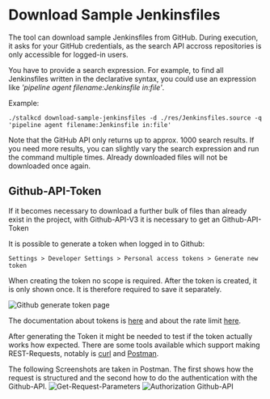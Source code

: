 # Download Sample Jenkinsfiles
The tool can download sample Jenkinsfiles from GitHub. During execution, it asks for your GitHub credentials, as the search API accross repositories is only accessible for logged-in users.

You have to provide a search expression. For example, to find all Jenkinsfiles written in the declarative syntax, you could use an expression like *'pipeline agent filename:Jenkinsfile in:file'*.

Example:

```shell
./stalkcd download-sample-jenkinsfiles -d ./res/Jenkinsfiles.source -q 'pipeline agent filename:Jenkinsfile in:file'
```

Note that the GitHub API only returns up to approx. 1000 search results.
If you need more results, you can slightly vary the search expression and run the command multiple times.
Already downloaded files will not be downloaded once again.

## Github-API-Token
If it becomes necessary to download a further bulk of files than already exist in the project,
with Github-API-V3 it is necessary to get an Github-API-Token

It is possible to generate a token when logged in to Github:
```
Settings > Developer Settings > Personal access tokens > Generate new token
```
When creating the token no scope is required.
After the token is created, it is only shown once.
It is therefore required to save it separately.

![Github generate token page](../images/github_tokenPage.png)

[//]: # (![Github token scope]&#40;images/github_scopePage.png&#41;)

The documentation about tokens is [here](https://docs.github.com/en/authentication/keeping-your-account-and-data-secure/creating-a-personal-access-token)
and about the rate limit [here](https://docs.github.com/en/rest/rate-limit).

After generating the Token it might be needed to test if the token actually works how expected.
There are some tools available which support making REST-Requests, notably is [curl](https://curl.se/download.html) and [Postman](https://www.postman.com/downloads/).

The following Screenshots are taken in Postman.
The first shows how the request is structured and the second how to do the authentication with the Github-API.
![Get-Request-Parameters](../images/postman_query.png)
![Authorization Github-API](../images/postman_authorization.png)

